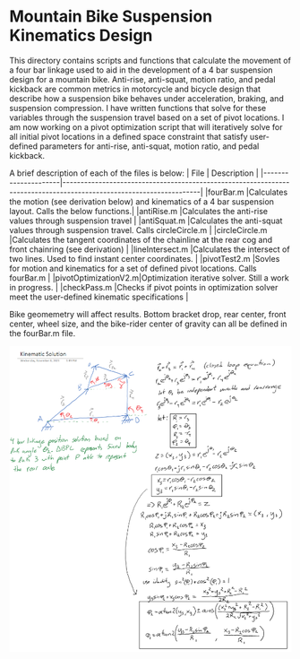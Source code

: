 # Mountain Bike Suspension Kinematics Design
This directory contains scripts and functions that calculate the movement of a four bar linkage used to aid in the development of a 4 bar suspension design for a mountain bike. Anti-rise, anti-squat, motion ratio, and pedal kickback are common metrics in motorcycle and bicycle design that describe how a suspension bike behaves under acceleration, braking, and suspension compression. I have written functions that solve for these variables through the suspension travel based on a set of pivot locations. I am now working on a pivot optimization script that will iteratively solve for all initial pivot locations in a defined space constraint that satisfy user-defined parameters for anti-rise, anti-squat, motion ratio, and pedal kickback.

A brief description of each of the files is below:
| File                | Description                                                                                                        |
|---------------------|--------------------------------------------------------------------------------------------------------------------|
|fourBar.m            |Calculates the motion (see derivation below) and kinematics of a 4 bar suspension layout. Calls the below functions.| 
|antiRise.m           |Calculates the anti-rise values through suspension travel                                                           |
|antiSquat.m          |Calculates the anti-squat values through suspension travel. Calls circleCircle.m                                    |
|circleCircle.m       |Calculates the tangent coordinates of the chainline at the rear cog and front chainring (see derivation)            |
|lineIntersect.m      |Calculates the intersect of two lines. Used to find instant center coordinates.                                     |
|pivotTest2.m         |Sovles for motion and kinematics for a set of defined pivot locations. Calls fourBar.m                              |
|pivotOptimizationV2.m|Optimization iterative solver. Still a work in progress.                                                            | 
|checkPass.m          |Checks if pivot points in optimization solver meet the user-defined kinematic specifications                        |

Bike geomemetry will affect results. Bottom bracket drop, rear center, front center, wheel size, and the bike-rider center of gravity can all be defined in the fourBar.m file.

![4 Bar Derivation](https://github.com/nilskingston1/bikeDesign/blob/main/4%20Bar%20Derivation.png)
